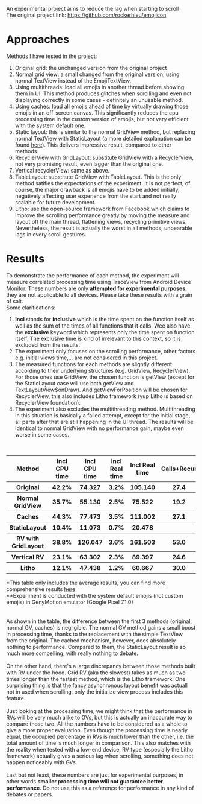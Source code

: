 An experimental project aims to reduce the lag when starting to scroll  
The original project link: https://github.com/rockerhieu/emojicon
# Approaches
Methods I have tested in the project:
1. Original grid: the unchanged version from the original project
2. Normal grid view: a small changed from the original version, using normal TextView instead of the EmojiTextView.
3. Using multithreads: load all emojis in another thread before showing them in UI. This method produces glitches when scrolling and even not displaying correctly in some cases - definitely an unusable method. 
4. Using caches: load all emojis ahead of time by virtually drawing those emojis in an off-screen canvas. This significantly reduces the cpu processing time in the custom version of emojis, but not very efficient with the system default one.
5. Static layout: this is similar to the normal GridView method, but replacing normal TextView with StaticLayout (a more detailed explanation can be found [here](https://engineering.instagram.com/improving-comment-rendering-on-android-a77d5db3d82e)). This delivers impressive result, compared to other methods.
6. RecyclerView with GridLayout: substitute GridView with a RecyclerView, not very promising result, even lagger than the original one.
7. Vertical recyclerView: same as above.
8. TableLayout: substitute GridView with TableLayout. This is the only method satifies the expectations of the experiment. It is not perfect, of course, the major drawback is all emojis have to be added initially, negatively affecting user experience from the start and not really scalable for future development.
9. Litho: use the open-source framework from Facebook which claims to improve the scrolling performance greatly by moving the measure and layout off the main thread, flattening views, recycling primitive views. Nevertheless, the result is actually the worst in all methods, unbearable lags in every scroll gestures.
# Results
To demonstrate the performance of each method, the experiment will measure correlated processing time using TraceView from Android Device Monitor. These numbers are only **attempted for experimental purposes**, they are not applicable to all devices. Please take these results with a grain of salt.  
Some clarifications: 
1. **Incl** stands for **inclusive** which is the time spent on the function itself as well as the sum of the times of all functions that it calls. Wee also have the **exclusive** keyword which represents only the time spent on function itself. The exclusive time is kind of irrelevant to this context, so it is excluded from the results.
2. The experiment only focuses on the scrolling performance, other factors e.g. initial views time,... are not considered in this project.
3. The measured functions for each methods are slightly different according to their underlying structures (e.g. GridView, RecyclerView). For those ones use GridView, the chosen function is getView (except for the StaticLayout case will use both getView and TextLayoutView$onDraw). And getViewForPosition will be chosen for RecyclerView, this also includes Litho framework (yup Litho is based on RecyclerView foundation).
4. The experiment also excludes the multithreading method. Multithreading in this situation is basically a failed attempt, except for the initial stage, all parts after that are still happening in the UI thread. The results will be identical to normal GridView with no performance gain, maybe even worse in some cases.
<table style="width:100%">
  <tr>
    <th>Method</th>
    <th>Incl CPU time</th>
    <th>Incl CPU time</th>
    <th>Incl Real time</th>
    <th>Incl Real time</th>
    <th>Calls+Recur</th>
    <th>CPU time/cal</th>
    <th>Real time/cal</th>
  </tr>
  <tr>
    <th>Original</th>
    <th>42.2%</th>
    <th>74.327</th>
    <th>3.2%</th>
    <th>105.140</th>
    <th>27.4</th>
    <th>2.723</th>
    <th>3.845</th>			
  </tr>
  <tr>
    <th>Normal GridView</th>
    <th>35.7%	</th>
    <th>55.130</th>
    <th>2.5%</th>
    <th>75.522</th>
    <th>19.2</th>
    <th>2.920</th>
    <th>3.997</th>
  </tr>
  <tr>
    <th>Caches</th>
    <th>44.3%</th>
    <th>77.473</th>
    <th>3.5%</th>
    <th>111.002</th>
    <th>27.1</th>
    <th>2.934</th>
    <th>4.202</th>
  </tr>
  <tr>			
    <th>StaticLayout</th>
    <th>10.4%</th>
    <th>11.073</th>
    <th>0.7%</th>
    <th>20.478</th>
    <th></th>
    <th></th>
    <th></th>
  </tr>
  <tr>						
    <th>RV with GridLayout</th>
    <th>38.8%</th>
    <th>126.047</th>
    <th>3.6%</th>
    <th>161.503</th>
    <th>53.0</th>
    <th>2.390</th>
    <th>3.063</th>
  </tr>
  <tr>
    <th>Vertical RV</th>
    <th>23.1%</th>
    <th>63.302</th>
    <th>2.3%</th>
    <th>89.397</th>
    <th>24.6</th>
    <th>2.638</th>
    <th>3.702</th>
  </tr>
  <tr>
    <th>Litho</th>
    <th>12.1%</th>
    <th>47.438</th>
    <th>1.2%</th>
    <th>60.667</th>
    <th>30.0</th>
    <th>1.581</th>
    <th>2.018</th>
  </tr>
</table>

\*This table only includes the average results, you can find more comprehensive results [here](https://vngms-my.sharepoint.com/personal/dattc2_vng_com_vn/_layouts/15/guestaccess.aspx?guestaccesstoken=yCwgDVv6pb9cdEbuDfKWkjhwk7eUwrNxvx4DdPnblH4%3d&docid=2_0a412ef26366e4bf7838e760ac139fc7a&rev=1)  
\*\*Experiment is conducted with the system default emojis (not custom emojis) in GenyMotion emulator (Google Pixel 7.1.0)
<br/>
<br/>
<br/>
As shown in the table, the difference between the first 3 methods (original, normal GV, caches) is negligible. The normal GV method gains a small boost in processing time, thanks to the replacement with the simple TextView from the original. The cached mechanism, however, does absolutely nothing to performance. Compared to them, the StaticLayout result is so much more compelling, with really nothing to debate.
<br/><br/>
On the other hand, there's a large discrepancy between those methods built with RV under the hood. Grid RV (aka the slowest) takes as much as two times longer than the fastest method, which is the Litho framework. One surprising thing is that the fancy asynchronous layout benefit was actuall not in used when scrolling, only the initialize view process includes this feature.
<br/><br/>
Just looking at the processing time, we might think that the performance in RVs will be very much alike to GVs, but this is actually an inaccurate way to compare those two. All the numbers have to be considered as a whole to give a more proper evaluation. Even though the processing time is nearly equal, the occupied percentage in RVs is much lower than the other, i.e. the total amount of time is much longer in comparison. This also matches with the reality when tested with a low-end device, RV type (especially the Litho framework) actually gives a serious lag when scrolling, something does not happen noticeably with GVs.
<br/><br/>
Last but not least, these numbers are just for experimental purposes, in other words **smaller processing time will not guarantee better performance**. Do not use this as a reference for performance in any kind of debates or papers.
